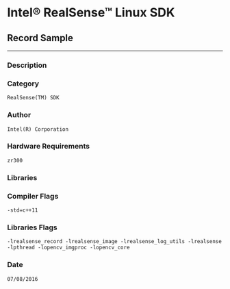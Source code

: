 # Intel&reg; RealSense&trade; Linux SDK
## Record Sample
---
### Description


### Category
    RealSense(TM) SDK

### Author
    Intel(R) Corporation
    
### Hardware Requirements
    zr300

### Libraries
    

### Compiler Flags
    -std=c++11

### Libraries Flags
    -lrealsense_record -lrealsense_image -lrealsense_log_utils -lrealsense -lpthread -lopencv_imgproc -lopencv_core

### Date
    07/08/2016
    
